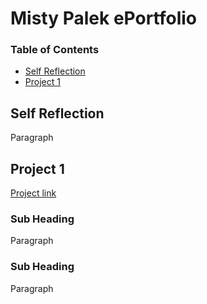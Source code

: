 # Misty Palek ePortfolio

### Table of Contents
* [Self Reflection](#self-reflection)
* [Project 1](#project-1)

## Self Reflection

Paragraph

## Project 1
[Project link](https://github.com/link/to/project)


### __Sub Heading__
Paragraph

### __Sub Heading__
Paragraph
